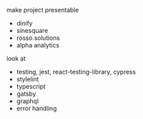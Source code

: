 make project presentable

- dinify
- sinesquare
- rosso.solutions
- alpha analytics

look at

- testing, jest, react-testing-library, cypress
- stylelint
- typescript
- gatsby
- graphql
- error handling
